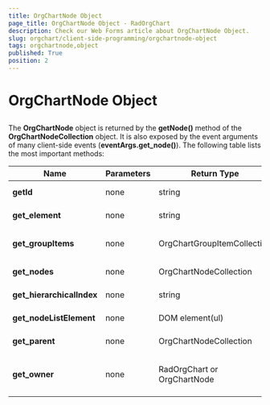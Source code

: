 ```yaml
---
title: OrgChartNode Object
page_title: OrgChartNode Object - RadOrgChart
description: Check our Web Forms article about OrgChartNode Object.
slug: orgchart/client-side-programming/orgchartnode-object
tags: orgchartnode,object
published: True
position: 2
---
```


# OrgChartNode Object



## 

The **OrgChartNode** object is returned by the **getNode()** method of the **OrgChartNodeCollection** object. It is also exposed by the event arguments of many client-side events (**eventArgs.get_node()**). The following table lists the most important methods:


| Name | Parameters | Return Type | Description |
| ------ | ------ | ------ | ------ |
| **getId** |none|string|Returns the current node id value|
| **get_element** |none|string|Returns the `<li/>` element of the node|
| **get_groupItems** |none|OrgChartGroupItemCollection|Returns a collection of the group items asociated with that node|
| **get_nodes** |none|OrgChartNodeCollection|Gets the node's NodeCollection.|
| **get_hierarchicalIndex** |none|string|Gets the node's Hierarchical index.|
| **get_nodeListElement** |none|DOM element(ul)|Gets the node's Hierarchical index.|
| **get_parent** |none|OrgChartNodeCollection|Gets the node parent's OrgChartNodeCollection.|
| **get_owner** |none|RadOrgChart or OrgChartNode|Gets the parent node or the OrgChart if there are no other nodes up in the hierarchy|


